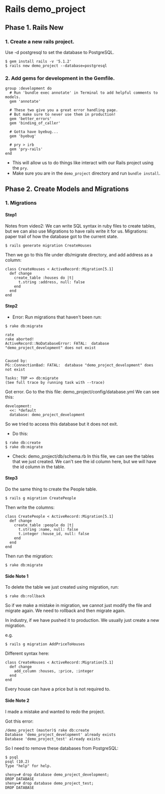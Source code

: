 # Rails demo_project
## Phase 1. Rails New
### 1. Create a new rails project.
Use -d postgresql to set the database to PostgreSQL.
```
$ gem install rails -v '5.1.2'
$ rails new demo_project --database=postgresql
```

### 2. Add gems for development in the Gemfile.

  ```
  group :development do
    # Run 'bundle exec annotate' in Terminal to add helpful comments to models.
    gem 'annotate'

    # These two give you a great error handling page.
    # But make sure to never use them in production!
    gem 'better_errors'
    gem 'binding_of_caller'

    # Gotta have byebug...
    gem 'byebug'

    # pry > irb
    gem 'pry-rails'
  end
  ```
  - This will allow us to do things like interact with our Rails project using the `pry`.
  - Make sure you are in the `demo_project` directory and run `bundle install`.

## Phase 2. Create Models and Migrations
### 1. Migrations
#### Step1
Notes from video2: We can write SQL syntax in ruby files to create tables, but we can also use Migrations to have rails write it for us. Migrations: paper trail of how the database got to the current state.

```
$ rails generate migration CreateHouses
```

Then we go to this file under db/migrate directory, and add address as a column:
```
class CreateHouses < ActiveRecord::Migration[5.1]
  def change
    create_table :houses do |t|
      t.string :address, null: false
    end
  end
end
```

#### Step2
* Error:
Run migrations that haven't been run:
```
$ rake db:migrate

rate
rake aborted!
ActiveRecord::NoDatabaseError: FATAL:  database "demo_project_development" does not exist


Caused by:
PG::ConnectionBad: FATAL:  database "demo_project_development" does not exist

Tasks: TOP => db:migrate
(See full trace by running task with --trace)
```

Got error. Go to the this file: demo_project/config/database.yml
We can see this:
```
development:
  <<: *default
  database: demo_project_development
```
So we tried to access this database but it does not exit.

* Do this:
```
$ rake db:create
$ rake db:migrate
```

* Check:
demo_project/db/schema.rb
In this file, we can see the tables that we just created.
We can't see the id column here, but we will have the id column in the table.

#### Step3
Do the same thing to create the People table.
```
$ rails g migration CreatePeople
```
Then write the columns:
```
class CreatePeople < ActiveRecord::Migration[5.1]
  def change
    create_table :people do |t|
      t.string :name, null: false
      t.integer :house_id, null: false
    end
  end
end
```
Then run the migration:
```
$ rake db:migrate
```

#### Side Note 1
To delete the table we just created using migration, run:
```
$ rake db:rollback
```
So if we make a mistake in migration, we cannot just modify the file and migrate again. We need to rollback and then migrate again.

In industry, if we have pushed it to production. We usually just create a new migration.

e.g.
```
$ rails g migration AddPriceToHouses
```
Different syntax here:
```
class CreateHouses < ActiveRecord::Migration[5.1]
  def change
    add_column :houses, :price, :integer
  end
end
```
Every house can have a price but is not required to.

#### Side Note 2
I made a mistake and wanted to redo the project.

Got this error:
```
/demo_project (master)$ rake db:create
Database 'demo_project_development' already exists
Database 'demo_project_test' already exists
```
So I need to remove these databases from PostgreSQL:
```
$ psql
psql (10.2)
Type "help" for help.

sheny=# drop database demo_project_development;
DROP DATABASE
sheny=# drop database demo_project_test;
DROP DATABASE
```
